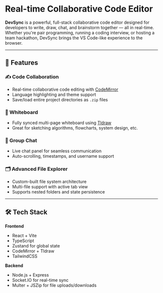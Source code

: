 # Real-time Collaborative Code Editor

**DevSync** is a powerful, full-stack collaborative code editor designed for developers to write, draw, chat, and brainstorm together — all in real-time. Whether you're pair programming, running a coding interview, or hosting a team hackathon, DevSync brings the VS Code-like experience to the browser.

---

## 🚀 Features

### ✍️ Code Collaboration
- Real-time collaborative code editing with [CodeMirror](https://codemirror.net/)
- Language highlighting and theme support
- Save/load entire project directories as `.zip` files

### 🧾 Whiteboard
- Fully synced multi-page whiteboard using [Tldraw](https://tldraw.dev/)
- Great for sketching algorithms, flowcharts, system design, etc.

### 💬 Group Chat
- Live chat panel for seamless communication
- Auto-scrolling, timestamps, and username support

### 🗂️ Advanced File Explorer
- Custom-built file system architecture
- Multi-file support with active tab view
- Supports nested folders and state persistence
---

## 🛠️ Tech Stack

**Frontend**  
- React + Vite  
- TypeScript  
- Zustand for global state  
- CodeMirror + Tldraw  
- TailwindCSS  

**Backend**  
- Node.js + Express  
- Socket.IO for real-time sync  
- Multer + JSZip for file uploads/downloads  

